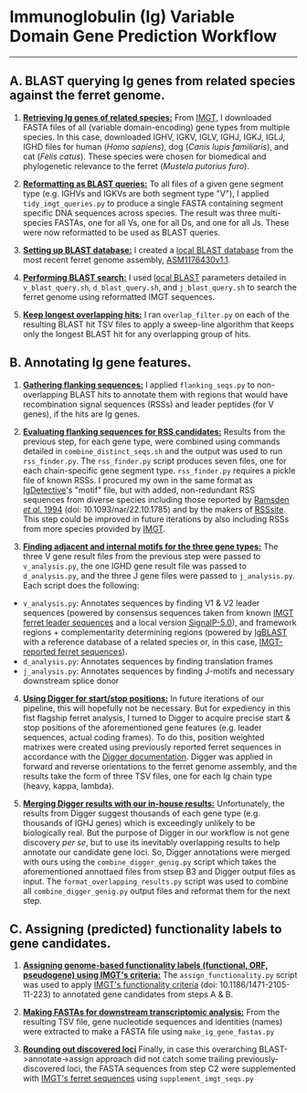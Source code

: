 # Immunoglobulin (Ig) Variable Domain Gene Prediction Workflow
---------
## A. BLAST querying Ig genes from related species against the ferret genome.
1. <ins>**Retrieving Ig genes of related species:**</ins> From [IMGT](https://www.imgt.org/vquest/refseqh.html#:~:text=IG%20%22V-REGION%22%2C%20%22D-REGION%22%2C%20%22J-REGION%22%2C%20%22C-GENE%20exon%22%20sets), I downloaded FASTA files of all (variable domain-encoding) gene types from multiple species. In this case, downloaded IGHV, IGKV, IGLV, IGHJ, IGKJ, IGLJ, IGHD files for human (*Homo sapiens*), dog (*Canis lupis familiaris*), and cat (*Felis catus*). These species were chosen for biomedical and phylogenetic relevance to the ferret (*Mustela putorius furo*).

2. <ins>**Reformatting as BLAST queries:**</ins> To all files of a given gene segment type (e.g. IGHVs and IGKVs are both segment type "V"), I applied `tidy_imgt_queries.py` to produce a single FASTA containing segment specific DNA sequences across species. The result was three multi-species FASTAs, one for all Vs, one for all Ds, and one for all Js. These were now reformatted to be used as BLAST queries.

3. <ins>**Setting up BLAST database:**</ins> I created a [local BLAST database](https://www.ncbi.nlm.nih.gov/books/NBK569841/) from the most recent ferret genome assembly, [ASM1176430v1.1](https://www.ncbi.nlm.nih.gov/datasets/genome/GCF_011764305.1/).

4. <ins>**Performing BLAST search:**</ins> I used [local BLAST](https://blast.ncbi.nlm.nih.gov/doc/blast-help/downloadblastdata.html#downloadblastdata) parameters detailed in `v_blast_query.sh`, `d_blast_query.sh`, and `j_blast_query.sh` to search the ferret genome using reformatted IMGT sequences.

5. <ins>**Keep longest overlapping hits:**</ins> I ran `overlap_filter.py` on each of the resulting BLAST hit TSV files to apply a sweep-line algorithm that keeps only the longest BLAST hit for any overlapping group of hits. 
## B. Annotating Ig gene features.
1. <ins>**Gathering flanking sequences:**</ins> I applied `flanking_seqs.py` to non-overlapping BLAST hits to annotate them with regions that would have recombination signal sequences (RSSs) and leader peptides (for V genes), if the hits are Ig genes.

2. <ins>**Evaluating flanking sequences for RSS candidates:**</ins> Results from the previous step, for each gene type, were combined using commands detailed in `combine_distinct_seqs.sh` and the output was used to run `rss_finder.py`. The `rss_finder.py` script produces seven files, one for each chain-specific gene segment type. `rss_finder.py` requires a pickle file of known RSSs. I procured my own in the same format as [IgDetective](https://github.com/Immunotools/IgDetective)'s "motif" file, but with added, non-redundant RSS sequences from diverse species including those reported by [Ramsden *et al.* 1994](https://pubmed.ncbi.nlm.nih.gov/8208601/) (doi: 10.1093/nar/22.10.1785) and by the makers of [RSSsite](https://www.itb.cnr.it/rss/extratdata.html). This step could be improved in future iterations by also including RSSs from more species provided by [IMGT](https://www.imgt.org/genedb/).

3. <ins>**Finding adjacent and internal motifs for the three gene types:**</ins> The three V gene result files from the previous step were passed to `v_analysis.py`, the one IGHD gene result file was passed to `d_analysis.py`, and the three J gene files were passed to `j_analysis.py`. Each script does the following:
- `v_analysis.py`: Annotates sequences by finding V1 & V2 leader sequences (powered by consensus sequences taken from known [IMGT ferret leader sequences](https://www.imgt.org/genedb/) and a local version [SignalP-5.0](https://services.healthtech.dtu.dk/services/SignalP-5.0/)), and framework regions + complementarity determining regions (powered by [IgBLAST](https://ncbi.github.io/igblast/cook/How-to-set-up.html) with a reference database of a related species or, in this case, [IMGT-reported ferret sequences](https://www.imgt.org/vquest/refseqh.html#:~:text=IG%20%22V-REGION%22%2C%20%22D-REGION%22%2C%20%22J-REGION%22%2C%20%22C-GENE%20exon%22%20sets)). 
- `d_analysis.py`: Annotates sequences by finding translation frames
- `j_analysis.py`: Annotates sequences by finding J-motifs and necessary downstream splice donor

4. <ins>**Using Digger for start/stop positions:**</ins> In future iterations of our pipeline, this will hopefully not be necessary. But for expediency in this fist flagship ferret analysis, I turned to Digger to acquire precise start & stop positions of the aforementioned gene features (e.g. leader sequences, actual coding frames). To do this, position weighted matrixes were created using previously reported ferret sequences in accordance with the [Digger documentation](https://williamdlees.github.io/digger/_build/html/examples/rhesus_igh.html). Digger was applied in forward and reverse orientations to the ferret genome assembly, and the results take the form of three TSV files, one for each Ig chain type (heavy, kappa, lambda).

5. <ins>**Merging Digger results with our in-house results:**</ins> Unfortunately, the results from Digger suggest thousands of each gene type (e.g. thousands of IGHJ genes) which is exceedingly unlikely to be biologically real. But the purpose of Digger in our workflow is not gene discovery *per se*, but to use its inevitably overlapping results to help annotate our candidate gene loci. So, Digger annotations were merged with ours using the `combine_digger_genig.py` script which takes the aforementioned annottaed files from stsep B3 and Digger output files as input. The `format_overlapping_results.py` script was used to combine all `combine_digger_genig.py` output files and reformat them for the next step.

## C. Assigning (predicted) functionality labels to gene candidates.
1. <ins>**Assigning genome-based functionality labels (functional, ORF, pseudogene) using IMGT's criteria:**</ins> The `assign_functionality.py` script was used to apply [IMGT's functionality criteria](https://pubmed.ncbi.nlm.nih.gov/20433708/) (doi: 10.1186/1471-2105-11-223) to annotated gene candidates from steps A & B.
   
2. <ins>**Making FASTAs for downstream transcriptomic analysis:**</ins> From the resulting TSV file, gene nucleotide sequences and identities (names) were extracted to make a FASTA file using `make_ig_gene_fastas.py`
   
3. <ins>**Rounding out discovered loci**</ins> Finally, in case this overarching BLAST->annotate->assign approach did not catch some trailing previously-discovered loci, the FASTA sequences from step C2 were supplemented with [IMGT's ferret sequences](https://www.imgt.org/vquest/refseqh.html#:~:text=IG%20%22V-REGION%22%2C%20%22D-REGION%22%2C%20%22J-REGION%22%2C%20%22C-GENE%20exon%22%20sets) using `supplement_imgt_seqs.py`
